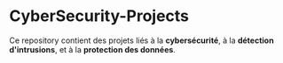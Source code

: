# CyberSecurity-Projects
Ce repository contient des projets liés à la **cybersécurité**, à la **détection d'intrusions**, et à la **protection des données**.
